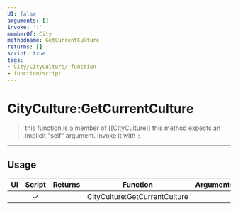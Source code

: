 ```yaml
---
UI: false
arguments: []
invoke: ':'
memberOf: City
methodname: GetCurrentCulture
returns: []
script: true
tags:
- City/CityCulture/_function
- function/script
---
```

# CityCulture:GetCurrentCulture
> this function is a member of [[CityCulture]]
> this method expects an implicit "self" argument. invoke it with `:`
-----
## Usage
|  UI | Script | Returns | Function | Arguments |
|:---:|:------:|-------:|:--------:|:---------|
| |✓||CityCulture:GetCurrentCulture||
